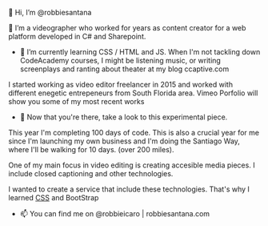 👋 Hi, I’m @robbiesantana 

👀 I’m a videographer who worked for years as content creator for a web platform developed in C# and Sharepoint. 

- 🌱 I’m currently learning CSS / HTML and JS. When I'm not tackling down CodeAcademy courses, I might be listening music, or writing screenplays and ranting about theater at my blog ccaptive.com

I started working as video editor freelancer in 2015 and worked with different enegetic entrepeneurs from South Florida area. Vimeo Porfolio will show you some of my most recent works

-  🌁 Now that you're there, take a look to this experimental piece.

This year I'm completing 100 days of code. This is also a crucial year for me since I'm launching my own business and I'm doing the Santiago Way, where I'll be walking for 10 days. (over 200 miles).

One of my main focus in video editing is creating accesible media pieces. I include closed captioning and other technologies.

I wanted to create a service that include these technologies. That's why I learned [CSS](http://wikipedia.org/css) and BootStrap

- 📫 You can find me on @robbieicaro | robbiesantana.com
